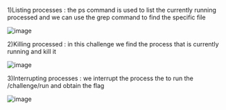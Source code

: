 1)Listing processes
: the ps command is used to list the currently running processed and we can use the grep command to find the specific file

![image](https://github.com/user-attachments/assets/94c1374f-066c-46d6-bc0e-2edaa9abec84)

2)Killing processed
: in this challenge we find the process that is currently running and kill it 

![image](https://github.com/user-attachments/assets/d378a8f9-c16c-4460-aa39-b20ff1edbf02)

3)Interrupting processes
: we interrupt the process the to run the /challenge/run and obtain the flag

![image](https://github.com/user-attachments/assets/1d3ef439-4df7-41af-b59b-5be9daa6f465)



